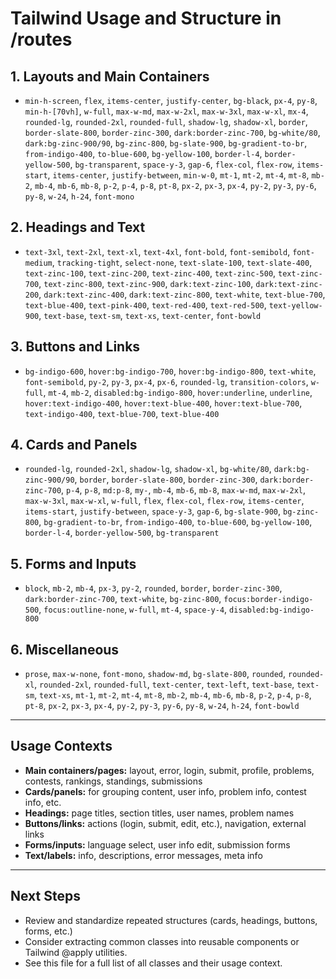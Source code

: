 # Tailwind Usage and Structure in /routes

## 1. Layouts and Main Containers
- `min-h-screen`, `flex`, `items-center`, `justify-center`, `bg-black`, `px-4`, `py-8`, `min-h-[70vh]`, `w-full`, `max-w-md`, `max-w-2xl`, `max-w-3xl`, `max-w-xl`, `mx-4`, `rounded-lg`, `rounded-2xl`, `rounded-full`, `shadow-lg`, `shadow-xl`, `border`, `border-slate-800`, `border-zinc-300`, `dark:border-zinc-700`, `bg-white/80`, `dark:bg-zinc-900/90`, `bg-zinc-800`, `bg-slate-900`, `bg-gradient-to-br`, `from-indigo-400`, `to-blue-600`, `bg-yellow-100`, `border-l-4`, `border-yellow-500`, `bg-transparent`, `space-y-3`, `gap-6`, `flex-col`, `flex-row`, `items-start`, `items-center`, `justify-between`, `min-w-0`, `mt-1`, `mt-2`, `mt-4`, `mt-8`, `mb-2`, `mb-4`, `mb-6`, `mb-8`, `p-2`, `p-4`, `p-8`, `pt-8`, `px-2`, `px-3`, `px-4`, `py-2`, `py-3`, `py-6`, `py-8`, `w-24`, `h-24`, `font-mono`

## 2. Headings and Text
- `text-3xl`, `text-2xl`, `text-xl`, `text-4xl`, `font-bold`, `font-semibold`, `font-medium`, `tracking-tight`, `select-none`, `text-slate-100`, `text-slate-400`, `text-zinc-100`, `text-zinc-200`, `text-zinc-400`, `text-zinc-500`, `text-zinc-700`, `text-zinc-800`, `text-zinc-900`, `dark:text-zinc-100`, `dark:text-zinc-200`, `dark:text-zinc-400`, `dark:text-zinc-800`, `text-white`, `text-blue-700`, `text-blue-400`, `text-pink-400`, `text-red-400`, `text-red-500`, `text-yellow-900`, `text-base`, `text-sm`, `text-xs`, `text-center`, `font-bowld`

## 3. Buttons and Links
- `bg-indigo-600`, `hover:bg-indigo-700`, `hover:bg-indigo-800`, `text-white`, `font-semibold`, `py-2`, `py-3`, `px-4`, `px-6`, `rounded-lg`, `transition-colors`, `w-full`, `mt-4`, `mb-2`, `disabled:bg-indigo-800`, `hover:underline`, `underline`, `hover:text-indigo-400`, `hover:text-blue-400`, `hover:text-blue-700`, `text-indigo-400`, `text-blue-700`, `text-blue-400`

## 4. Cards and Panels
- `rounded-lg`, `rounded-2xl`, `shadow-lg`, `shadow-xl`, `bg-white/80`, `dark:bg-zinc-900/90`, `border`, `border-slate-800`, `border-zinc-300`, `dark:border-zinc-700`, `p-4`, `p-8`, `md:p-8`, `my-`, `mb-4`, `mb-6`, `mb-8`, `max-w-md`, `max-w-2xl`, `max-w-3xl`, `max-w-xl`, `w-full`, `flex`, `flex-col`, `flex-row`, `items-center`, `items-start`, `justify-between`, `space-y-3`, `gap-6`, `bg-slate-900`, `bg-zinc-800`, `bg-gradient-to-br`, `from-indigo-400`, `to-blue-600`, `bg-yellow-100`, `border-l-4`, `border-yellow-500`, `bg-transparent`

## 5. Forms and Inputs
- `block`, `mb-2`, `mb-4`, `px-3`, `py-2`, `rounded`, `border`, `border-zinc-300`, `dark:border-zinc-700`, `text-white`, `bg-zinc-800`, `focus:border-indigo-500`, `focus:outline-none`, `w-full`, `mt-4`, `space-y-4`, `disabled:bg-indigo-800`

## 6. Miscellaneous
- `prose`, `max-w-none`, `font-mono`, `shadow-md`, `bg-slate-800`, `rounded`, `rounded-xl`, `rounded-2xl`, `rounded-full`, `text-center`, `text-left`, `text-base`, `text-sm`, `text-xs`, `mt-1`, `mt-2`, `mt-4`, `mt-8`, `mb-2`, `mb-4`, `mb-6`, `mb-8`, `p-2`, `p-4`, `p-8`, `pt-8`, `px-2`, `px-3`, `px-4`, `py-2`, `py-3`, `py-6`, `py-8`, `w-24`, `h-24`, `font-bowld`

---

## Usage Contexts
- **Main containers/pages:** layout, error, login, submit, profile, problems, contests, rankings, standings, submissions
- **Cards/panels:** for grouping content, user info, problem info, contest info, etc.
- **Headings:** page titles, section titles, user names, problem names
- **Buttons/links:** actions (login, submit, edit, etc.), navigation, external links
- **Forms/inputs:** language select, user info edit, submission forms
- **Text/labels:** info, descriptions, error messages, meta info

---

## Next Steps
- Review and standardize repeated structures (cards, headings, buttons, forms, etc.)
- Consider extracting common classes into reusable components or Tailwind @apply utilities.
- See this file for a full list of all classes and their usage context.
